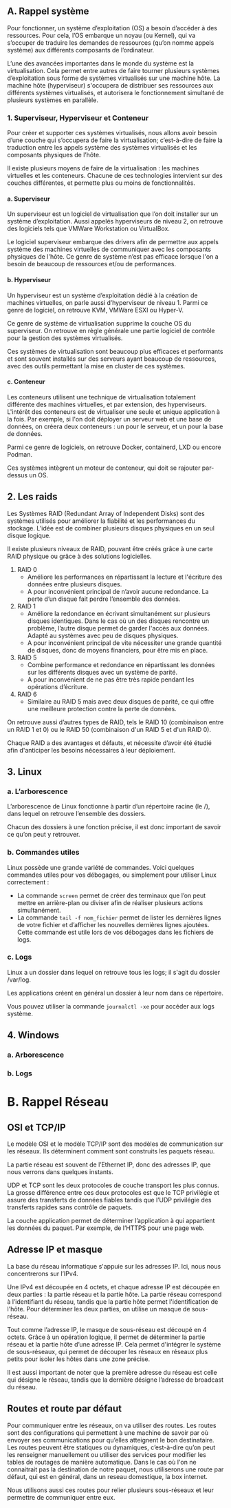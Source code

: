 ## A. Rappel système

Pour fonctionner, un système d’exploitation (OS) a besoin d’accéder à des ressources. Pour cela, l’OS embarque un noyau (ou Kernel), qui va s’occuper de traduire les demandes de ressources (qu’on nomme appels système) aux différents composants de l’ordinateur.

L’une des avancées importantes dans le monde du système est la virtualisation. Cela permet entre autres de faire tourner plusieurs systèmes d’exploitation sous forme de systèmes virtualisés sur une machine hôte. La machine hôte (hyperviseur) s'occupera de distribuer ses ressources aux différents systèmes virtualisés, et autorisera le fonctionnement simultané de plusieurs systèmes en parallèle.

### 1. Superviseur, Hyperviseur et Conteneur

Pour créer et supporter ces systèmes virtualisés, nous allons avoir besoin d’une couche qui s’occupera de faire la virtualisation; c’est-à-dire de faire la traduction entre les appels système des systèmes virtualisés et les composants physiques de l’hôte.

Il existe plusieurs moyens de faire de la virtualisation : les machines virtuelles et les conteneurs. Chacune de ces technologies intervient sur des couches différentes, et permette plus ou moins de fonctionnalités.

#### a. Superviseur

Un superviseur est un logiciel de virtualisation que l’on doit installer sur un système d’exploitation. Aussi appelés hyperviseurs de niveau 2, on retrouve des logiciels tels que VMWare Workstation ou VirtualBox.

Le logiciel superviseur embarque des drivers afin de permettre aux appels système des machines virtuelles de communiquer avec les composants physiques de l'hôte. Ce genre de système n’est pas efficace lorsque l'on a besoin de beaucoup de ressources et/ou de performances.

#### b. Hyperviseur

Un hyperviseur est un système d’exploitation dédié à la création de machines virtuelles, on parle aussi d’hyperviseur de niveau 1. Parmi ce genre de logiciel, on retrouve KVM, VMWare ESXI ou Hyper-V.

Ce genre de système de virtualisation supprime la couche OS du superviseur. On retrouve en règle générale une partie logiciel de contrôle pour la gestion des systèmes virtualisés.

Ces systèmes de virtualisation sont beaucoup plus efficaces et performants et sont souvent installés sur des serveurs ayant beaucoup de ressources, avec des outils permettant la mise en cluster de ces systèmes.

#### c. Conteneur

Les conteneurs utilisent une technique de virtualisation totalement différente des machines virtuelles, et par extension, des hyperviseurs. L'intérêt des conteneurs est de virtualiser une seule et unique application à la fois. Par exemple, si l'on doit déployer un serveur web et une base de données, on créera deux conteneurs : un pour le serveur, et un pour la base de données.

Parmi ce genre de logiciels, on retrouve Docker, containerd, LXD ou encore Podman.

Ces systèmes intègrent un moteur de conteneur, qui doit se rajouter par-dessus un OS.

## 2. Les raids

Les Systèmes RAID (Redundant Array of Independent Disks) sont des systèmes utilisés pour améliorer la fiabilité et les performances du stockage. L’idée est de combiner plusieurs disques physiques en un seul disque logique.

Il existe plusieurs niveaux de RAID, pouvant être créés grâce à une carte RAID physique ou grâce à des solutions logicielles.

1. RAID 0
    - Améliore les performances en répartissant la lecture et l'écriture des données entre plusieurs disques.
    - A pour inconvénient principal de n’avoir aucune redondance. La perte d’un disque fait perdre l’ensemble des données.
2. RAID 1
    - Améliore la redondance en écrivant simultanément sur plusieurs disques identiques. Dans le cas où un des disques rencontre un problème, l’autre disque permet de garder l'accès aux données. Adapté au systèmes avec peu de disques physiques.
    - A pour inconvénient principal de vite nécessiter une grande quantité de disques, donc de moyens financiers, pour être mis en place.
3. RAID 5
    - Combine performance et redondance en répartissant les données sur les différents disques avec un système de parité.
    - A pour inconvénient de ne pas être très rapide pendant les opérations d’écriture.
4. RAID 6
    - Similaire au RAID 5 mais avec deux disques de parité, ce qui offre une meilleure protection contre la perte de données.

On retrouve aussi d’autres types de RAID, tels le RAID 10 (combinaison entre un RAID 1 et 0) ou le RAID 50 (combinaison d'un RAID 5 et d'un RAID 0).

Chaque RAID a des avantages et défauts, et nécessite d’avoir été étudié afin d'anticiper les besoins nécessaires à leur déploiement.

## 3. Linux

### a. L’arborescence

L’arborescence de Linux fonctionne à partir d’un répertoire racine (le /), dans lequel on retrouve l’ensemble des dossiers.

Chacun des dossiers à une fonction précise, il est donc important de savoir ce qu’on peut y retrouver.

### b. Commandes utiles

Linux possède une grande variété de commandes. Voici quelques commandes utiles pour vos débogages, ou simplement pour utiliser Linux correctement :

- La commande `screen` permet de créer des terminaux que l’on peut mettre en arrière-plan ou diviser afin de réaliser plusieurs actions simultanément.
- La commande `tail -f nom_fichier` permet de lister les dernières lignes de votre fichier et d’afficher les nouvelles dernières lignes ajoutées. Cette commande est utile lors de vos débogages dans les fichiers de logs.

### c. Logs

Linux a un dossier dans lequel on retrouve tous les logs; il s'agit du dossier /var/log.

Les applications créent en général un dossier à leur nom dans ce répertoire.

Vous pouvez utiliser la commande `journalctl -xe` pour accéder aux logs système.

## 4. Windows

### a. Arborescence

### b. Logs

# B. Rappel Réseau

## OSI et TCP/IP

Le modèle OSI et le modèle TCP/IP sont des modèles de communication sur les réseaux. Ils déterminent comment sont construits les paquets réseau.

La partie réseau est souvent de l’Ethernet IP, donc des adresses IP, que nous verrons dans quelques instants.

UDP et TCP sont les deux protocoles de couche transport les plus connus. La grosse différence entre ces deux protocoles est que le TCP privilégie et assure des transferts de données fiables tandis que l’UDP privilégie des transferts rapides sans contrôle de paquets.

La couche application permet de déterminer l’application à qui appartient les données du paquet. Par exemple, de l’HTTPS pour une page web.

## Adresse IP et masque

La base du réseau informatique s'appuie sur les adresses IP. Ici, nous nous concentrerons sur l’IPv4.

Une IPv4 est découpée en 4 octets, et chaque adresse IP est découpée en deux parties : la partie réseau et la partie hôte. La partie réseau correspond à l’identifiant du réseau, tandis que la partie hôte permet l'identification de l'hôte. Pour déterminer les deux parties, on utilise un masque de sous-réseau.

Tout comme l’adresse IP, le masque de sous-réseau est découpé en 4 octets. Grâce à un opération logique, il permet de déterminer la partie réseau et la partie hôte d’une adresse IP. Cela permet d'intégrer le système de sous-réseaux, qui permet de découper les réseaux en réseaux plus petits pour isoler les hôtes dans une zone précise.

Il est aussi important de noter que la première adresse du réseau est celle qui désigne le réseau, tandis que la dernière désigne l’adresse de broadcast du réseau.

## Routes et route par défaut

Pour communiquer entre les réseaux, on va utiliser des routes. Les routes sont des configurations qui permettent à une machine de savoir par où envoyer ses communications pour qu’elles atteignent le bon destinataire. Les routes peuvent être statiques ou dynamiques, c’est-à-dire qu’on peut les renseigner manuellement ou utiliser des services pour modifier les tables de routages de manière automatique.
Dans le cas où l'on ne connaitrait pas la destination de notre paquet, nous utiliserons une route par défaut, qui est en général, dans un reseau domestique, la box internet.

Nous utilisons aussi ces routes pour relier plusieurs sous-réseaux et leur permettre de communiquer entre eux.